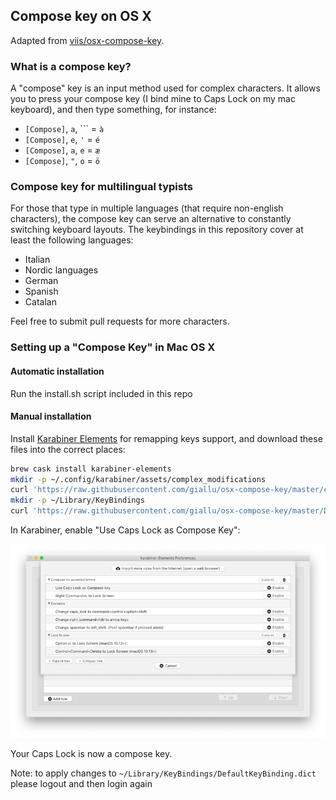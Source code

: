 ## Compose key on OS X

Adapted from [viis/osx-compose-key](https://github.com/viis/osx-compose-key).

### What is a compose key?

A "compose" key is an input method used for complex characters.  It allows you to press your compose key (I bind mine to Caps Lock on my mac keyboard), and then type something, for instance:

* `[Compose]`, `a`, ``` = `à`
* `[Compose]`, `e`, `'` = `é`
* `[Compose]`, `a`, `e` = `æ`
* `[Compose]`, `"`, `o` = `ö`

### Compose key for multilingual typists

For those that type in multiple languages (that require non-english characters), the compose key can serve an
alternative to constantly switching keyboard layouts. The keybindings in this repository cover at least the following
languages:

* Italian
* Nordic languages
* German
* Spanish
* Catalan

Feel free to submit pull requests for more characters.

### Setting up a "Compose Key" in Mac OS X

#### Automatic installation

Run the install.sh script included in this repo

#### Manual installation

Install [Karabiner Elements](https://karabiner-elements.pqrs.org/) for remapping keys support, and download these files into the correct places:

```bash
brew cask install karabiner-elements
mkdir -p ~/.config/karabiner/assets/complex_modifications
curl 'https://raw.githubusercontent.com/giallu/osx-compose-key/master/compose.json' -o ~/.config/karabiner/assets/complex_modifications/compose.json
mkdir -p ~/Library/KeyBindings
curl 'https://raw.githubusercontent.com/giallu/osx-compose-key/master/DefaultKeyBinding.dict' -o ~/Library/KeyBindings/DefaultKeyBinding.dict
```

In Karabiner, enable "Use Caps Lock as Compose Key":

![screenshot](preferences.png)

Your Caps Lock is now a compose key.

Note: to apply changes to `~/Library/KeyBindings/DefaultKeyBinding.dict` please
logout and then login again
